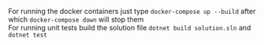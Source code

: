 For running the docker containers just type `docker-compose up --build` after which `docker-compose down` will stop them  
For running unit tests build the solution file `dotnet build solution.sln` and `dotnet test`  
